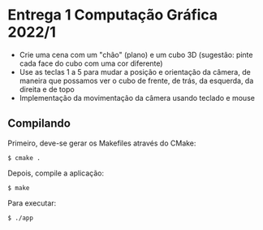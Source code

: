 # Entrega 1 Computação Gráfica 2022/1

- Crie uma cena com um "chão" (plano) e um cubo 3D (sugestão: pinte cada face do cubo com uma cor diferente)
- Use as teclas 1 a 5 para mudar a posição e orientação da câmera, de maneira que possamos ver o cubo de frente, de trás, da esquerda, da direita e de topo
- Implementação da movimentação da câmera usando teclado e mouse

## Compilando

Primeiro, deve-se gerar os Makefiles através do CMake:
```
$ cmake .
```

Depois, compile a aplicação:
```
$ make
```

Para executar:
```
$ ./app
```
